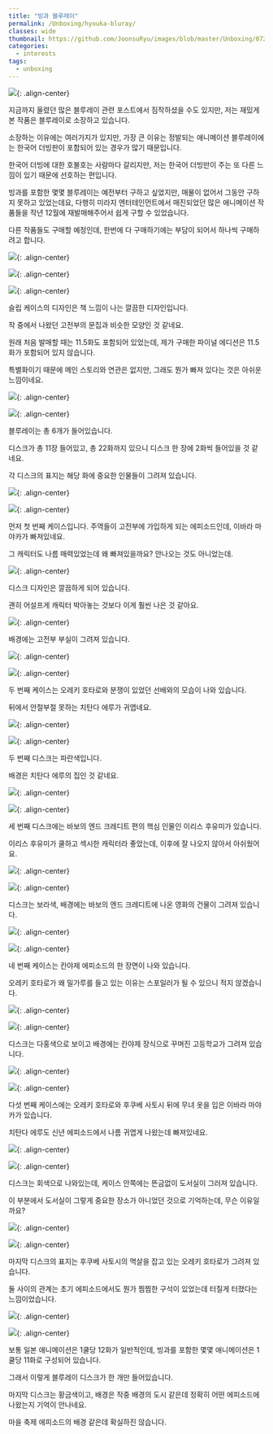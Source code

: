 ```yaml
---
title: "빙과 블루레이"
permalink: /Unboxing/hyouka-bluray/
classes: wide
thumbnail: https://github.com/JoonsuRyu/images/blob/master/Unboxing/072/00.jpg?raw=true
categories:
  - interests
tags:
  - unboxing
---
```


![](https://github.com/JoonsuRyu/images/blob/master/Unboxing/072/00.jpg?raw=true){: .align-center}

지금까지 올렸던 많은 블루레이 관련 포스트에서 짐작하셨을 수도 있지만, 저는 재밌게 본 작품은 블루레이로 소장하고 있습니다.

소장하는 이유에는 여러가지가 있지만, 가장 큰 이유는 정발되는 애니메이션 블루레이에는 한국어 더빙판이 포함되어 있는 경우가 많기 때문입니다.

한국어 더빙에 대한 호불호는 사람마다 갈리지만, 저는 한국어 더빙만이 주는 또 다른 느낌이 있기 때문에 선호하는 편입니다.

빙과를 포함한 몇몇 블루레이는 예전부터 구하고 싶었지만, 매물이 없어서 그동안 구하지 못하고 있었는데요, 다행히 미라지 엔터테인먼트에서 매진되었던 많은 애니메이션 작품들을 작년 12월에 재발매해주어서 쉽게 구할 수 있었습니다.

다른 작품들도 구매할 예정인데, 한번에 다 구매하기에는 부담이 되어서 하나씩 구매하려고 합니다.

![](https://github.com/JoonsuRyu/images/blob/master/Unboxing/072/01.jpg?raw=true){: .align-center}

![](https://github.com/JoonsuRyu/images/blob/master/Unboxing/072/02.jpg?raw=true){: .align-center}

![](https://github.com/JoonsuRyu/images/blob/master/Unboxing/072/03.jpg?raw=true){: .align-center}

슬립 케이스의 디자인은 책 느낌이 나는 깔끔한 디자인입니다.

작 중에서 나왔던 고전부의 문집과 비슷한 모양인 것 같네요.

원래 처음 발매할 때는 11.5화도 포함되어 있었는데, 제가 구매한 파이널 에디션은 11.5화가 포함되어 있지 않습니다.

특별화이기 때문에 메인 스토리와 연관은 없지만, 그래도 뭔가 빠져 있다는 것은 아쉬운 느낌이네요.

![](https://github.com/JoonsuRyu/images/blob/master/Unboxing/072/04.jpg?raw=true){: .align-center}

![](https://github.com/JoonsuRyu/images/blob/master/Unboxing/072/05.jpg?raw=true){: .align-center}

블루레이는 총 6개가 들어있습니다.

디스크가 총 11장 들어있고, 총 22화까지 있으니 디스크 한 장에 2화씩 들어있을 것 같네요.

각 디스크의 표지는 해당 화에 중요한 인물들이 그려져 있습니다.

![](https://github.com/JoonsuRyu/images/blob/master/Unboxing/072/06.jpg?raw=true){: .align-center}

![](https://github.com/JoonsuRyu/images/blob/master/Unboxing/072/07.jpg?raw=true){: .align-center}

먼저 첫 번째 케이스입니다. 주역들이 고전부에 가입하게 되는 에피소드인데, 이바라 마야카가 빠져있네요.

그 캐릭터도 나름 매력있었는데 왜 빠져있을까요? 안나오는 것도 아니었는데.

![](https://github.com/JoonsuRyu/images/blob/master/Unboxing/072/08.jpg?raw=true){: .align-center}

디스크 디자인은 깔끔하게 되어 있습니다.

괜히 어설프게 캐릭터 박아놓는 것보다 이게 훨씬 나은 것 같아요.

![](https://github.com/JoonsuRyu/images/blob/master/Unboxing/072/09.jpg?raw=true){: .align-center}

배경에는 고전부 부실이 그려져 있습니다.

![](https://github.com/JoonsuRyu/images/blob/master/Unboxing/072/10.jpg?raw=true){: .align-center}

![](https://github.com/JoonsuRyu/images/blob/master/Unboxing/072/11.jpg?raw=true){: .align-center}

두 번째 케이스는 오레키 호타로와 분쟁이 있었던 선배와의 모습이 나와 있습니다.

뒤에서 안절부절 못하는 치탄다 에루가 귀엽네요.

![](https://github.com/JoonsuRyu/images/blob/master/Unboxing/072/12.jpg?raw=true){: .align-center}

![](https://github.com/JoonsuRyu/images/blob/master/Unboxing/072/13.jpg?raw=true){: .align-center}

두 번째 디스크는 파란색입니다.

배경은 치탄다 에루의 집인 것 같네요.

![](https://github.com/JoonsuRyu/images/blob/master/Unboxing/072/14.jpg?raw=true){: .align-center}

![](https://github.com/JoonsuRyu/images/blob/master/Unboxing/072/15.jpg?raw=true){: .align-center}

세 번째 디스크에는 바보의 엔드 크레디트 편의 핵심 인물인 이리스 후유미가 있습니다.

이리스 후유미가 쿨하고 섹시한 캐릭터라 좋았는데, 이후에 잘 나오지 않아서 아쉬웠어요.

![](https://github.com/JoonsuRyu/images/blob/master/Unboxing/072/16.jpg?raw=true){: .align-center}

![](https://github.com/JoonsuRyu/images/blob/master/Unboxing/072/17.jpg?raw=true){: .align-center}

디스크는 보라색, 배경에는 바보의 엔드 크레디트에 나온 영화의 건물이 그려져 있습니다.

![](https://github.com/JoonsuRyu/images/blob/master/Unboxing/072/18.jpg?raw=true){: .align-center}

![](https://github.com/JoonsuRyu/images/blob/master/Unboxing/072/19.jpg?raw=true){: .align-center}

네 번째 케이스는 칸야제 에피소드의 한 장면이 나와 있습니다.

오레키 호타로가 왜 밀가루를 들고 있는 이유는 스포일러가 될 수 있으니 적지 않겠습니다.

![](https://github.com/JoonsuRyu/images/blob/master/Unboxing/072/20.jpg?raw=true){: .align-center}

![](https://github.com/JoonsuRyu/images/blob/master/Unboxing/072/21.jpg?raw=true){: .align-center}

디스크는 다홍색으로 보이고 배경에는 칸야제 장식으로 꾸며진 고등학교가 그려져 있습니다.

![](https://github.com/JoonsuRyu/images/blob/master/Unboxing/072/22.jpg?raw=true){: .align-center}

![](https://github.com/JoonsuRyu/images/blob/master/Unboxing/072/23.jpg?raw=true){: .align-center}

다섯 번째 케이스에는 오레키 호타로와 후쿠베 사토시 뒤에 무녀 옷을 입은 이바라 마야카가 있습니다.

치탄다 에루도 신년 에피소드에서 나름 귀엽게 나왔는데 빠져있네요.

![](https://github.com/JoonsuRyu/images/blob/master/Unboxing/072/24.jpg?raw=true){: .align-center}

![](https://github.com/JoonsuRyu/images/blob/master/Unboxing/072/25.jpg?raw=true){: .align-center}

디스크는 회색으로 나와있는데, 케이스 안쪽에는 뜬금없이 도서실이 그러져 있습니다.

이 부분에서 도서실이 그렇게 중요한 장소가 아니었던 것으로 기억하는데, 무슨 이유일까요?

![](https://github.com/JoonsuRyu/images/blob/master/Unboxing/072/26.jpg?raw=true){: .align-center}

![](https://github.com/JoonsuRyu/images/blob/master/Unboxing/072/27.jpg?raw=true){: .align-center}

마지막 디스크의 표지는 후쿠베 사토시의 멱살을 잡고 있는 오레키 호타로가 그려져 있습니다.

둘 사이의 관계는 초기 에피소드에서도 뭔가 찜찜한 구석이 있었는데 터질게 터졌다는 느낌이었습니다.

![](https://github.com/JoonsuRyu/images/blob/master/Unboxing/072/28.jpg?raw=true){: .align-center}

![](https://github.com/JoonsuRyu/images/blob/master/Unboxing/072/29.jpg?raw=true){: .align-center}

보통 일본 애니메이션은 1쿨당 12화가 일반적인데, 빙과를 포함한 몇몇 애니메이션은 1쿨당 11화로 구성되어 있습니다.

그래서 이렇게 블루레이 디스크가 한 개만 들어있습니다.

마지막 디스크는 황금색이고, 배경은 작중 배경의 도시 같은데 정확히 어떤 에피소드에 나왔는지 기억이 안나네요.

마을 축제 에피소드의 배경 같은데 확실하진 않습니다.
